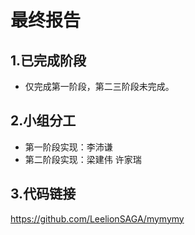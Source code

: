 # 最终报告
## 1.已完成阶段
* 仅完成第一阶段，第二三阶段未完成。

## 2.小组分工
* 第一阶段实现：李沛谦  
* 第二阶段实现：梁建伟 许家瑞

## 3.代码链接
https://github.com/LeelionSAGA/mymymy